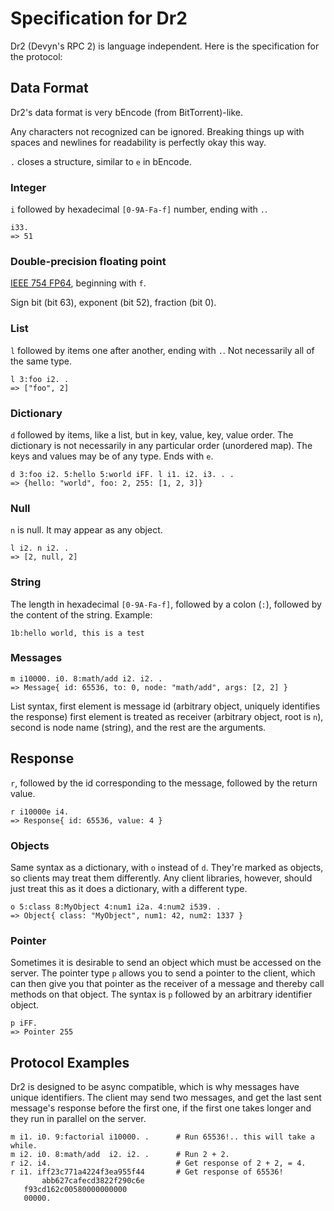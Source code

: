# Specification for Dr2

Dr2 (Devyn's RPC 2) is language independent. Here is the specification
for the protocol:

## Data Format

Dr2's data format is very bEncode (from BitTorrent)-like.

Any characters not recognized can  be ignored. Breaking things up with
spaces and newlines for readability is perfectly okay this way.

`.` closes a structure, similar to `e` in bEncode.

### Integer

`i` followed by hexadecimal `[0-9A-Fa-f]` number, ending with `.`.

    i33.
    => 51

### Double-precision floating point

[IEEE 754 FP64](http://en.wikipedia.org/wiki/Double_precision_floating-point_format),
beginning with `f`.

Sign bit (bit 63), exponent (bit 52), fraction (bit 0).

### List

`l`  followed  by  items  one  after another,  ending  with  `.`.  Not
necessarily all of the same type.

    l 3:foo i2. .
    => ["foo", 2]

### Dictionary

`d` followed  by items,  like a  list, but in  key, value,  key, value
order.   The dictionary  is not  necessarily in  any  particular order
(unordered map).  The keys and  values may be  of any type.  Ends with
`e`.

    d 3:foo i2. 5:hello 5:world iFF. l i1. i2. i3. . .
    => {hello: "world", foo: 2, 255: [1, 2, 3]}

### Null

`n` is null. It may appear as any object.

    l i2. n i2. .
    => [2, null, 2]

### String

The length  in hexadecimal `[0-9A-Fa-f]`,  followed by a  colon (`:`),
followed by the content of the string. Example:

    1b:hello world, this is a test

### Messages

    m i10000. i0. 8:math/add i2. i2. .
    => Message{ id: 65536, to: 0, node: "math/add", args: [2, 2] }

List syntax,  first element is message id  (arbitrary object, uniquely
identifies  the  response)  first   element  is  treated  as  receiver
(arbitrary object, root is `n`), second is node name (string), and the
rest are the arguments.

## Response

`r`, followed by the id  corresponding to the message, followed by the
return value.

    r i10000e i4.
    => Response{ id: 65536, value: 4 }

### Objects

Same syntax as  a dictionary, with `o` instead  of `d`. They're marked
as  objects,  so  clients  may  treat  them  differently.  Any  client
libraries, however,  should just treat  this as it does  a dictionary,
with a different type.

    o 5:class 8:MyObject 4:num1 i2a. 4:num2 i539. .
    => Object{ class: "MyObject", num1: 42, num2: 1337 }

### Pointer

Sometimes it is desirable to send  an object which must be accessed on
the server. The  pointer type `p` allows you to send  a pointer to the
client, which  can then  give you  that pointer as  the receiver  of a
message and  thereby call  methods on that  object. The syntax  is `p`
followed by an arbitrary identifier object.

    p iFF.
    => Pointer 255

## Protocol Examples

Dr2 is  designed to  be async compatible,  which is why  messages have
unique identifiers. The client may send two messages, and get the last
sent message's response  before the first one, if  the first one takes
longer and they run in parallel on the server.

    m i1. i0. 9:factorial i10000. .      # Run 65536!.. this will take a while.
    m i2. i0. 8:math/add  i2. i2. .      # Run 2 + 2.
    r i2. i4.                            # Get response of 2 + 2, = 4.
    r i1. iff23c771a4224f3ea955f44       # Get response of 65536!
           abb627cafecd3822f290c6e
	   f93cd162c00580000000000
	   00000.

